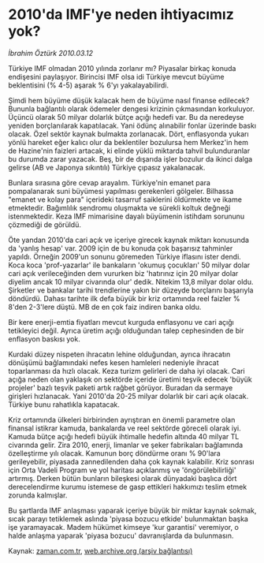 # 2010'da IMF'ye neden ihtiyacımız yok?

*İbrahim Öztürk 2010.03.12*

<tr><td class="metin" colspan="2" style="padding-top: 20px; padding-left: 5px; ">Türkiye IMF olmadan 2010 yılında zorlanır mı? Piyasalar birkaç konuda endişesini paylaşıyor. Birincisi IMF olsa idi Türkiye mevcut büyüme beklentisini (% 4-5) aşarak % 6'yı yakalayabilirdi.</td></tr><tr><td class="metin" colspan="2" style="padding-top: 20px; padding-left: 5px; "><p>Şimdi hem büyüme düşük kalacak hem de büyüme nasıl finanse edilecek? Bununla bağlantılı olarak ödemeler dengesi krizinin çıkmasından korkuluyor. Üçüncü olarak 50 milyar dolarlık bütçe açığı hedefi var. Bu da neredeyse yeniden borçlanılarak kapatılacak. Yani ödünç alınabilir fonlar üzerinde baskı olacak. Özel sektör kaynak bulmakta zorlanacak. Dört, enflasyonda yukarı yönlü hareket eğer kalıcı olur da beklentiler bozulursa hem Merkez'in hem de Hazine'nin faizleri artacak, ki elinde yüklü miktarda tahvil bulunduranlar bu durumda zarar yazacak. Beş, bir de dışarıda işler bozulur da ikinci dalga gelirse (AB ve Japonya sıkıntılı) Türkiye çıpasız yakalanacak. 
<p> Bunlara sırasına göre cevap arayalım. Türkiye'nin emanet para pompalanarak suni büyümesi yapılması gerekenleri gölgeler. Bilhassa "emanet ve kolay para" içerideki tasarruf saiklerini öldürmekte ve ikame etmektedir. Bağımlılık sendromu oluşmakta ve sürekli koltuk değneği istenmektedir. Keza IMF mimarisine dayalı büyümenin istihdam sorununu çözmediği de görüldü.
<p> Öte yandan 2010'da cari açık ve içeriye girecek kaynak miktarı konusunda da 'yanlış hesap' var. 2009 için de bu konuda çok başarısız tahminler yapıldı. Örneğin 2009'un sonunu göremeden Türkiye iflasını ister dendi. Koca koca 'prof-yazarlar' ile bankaların 'okumuş çocukları' 50 milyar dolar cari açık verileceğinden dem vururken biz 'hatırınız için 20 milyar dolar diyelim ancak 10 milyar civarında olur' dedik. Nitekim 13,8 milyar dolar oldu. Şirketler ve bankalar tarihi trendlerine yakın bir düzeyde borçlarını başarıyla döndürdü. Dahası tarihte ilk defa büyük bir kriz ortamında reel faizler % 8'den 2-3'lere düştü. MB de en çok faiz indiren banka oldu.
<p> Bir kere enerji-emtia fiyatları mevcut kurguda enflasyonu ve cari açığı tetikleyici değil. Ayrıca üretim açığı olduğundan talep cephesinden de bir enflasyon baskısı yok.
<p> Kurdaki düzey nispeten ihracatın lehine olduğundan, ayrıca ihracatın dönüşümü bağlamındaki nefes kesen hamleleri nedeniyle ihracat toparlanması da hızlı olacak. Keza turizm gelirleri de daha iyi olacak. Cari açığa neden olan yaklaşık on sektörde içeride üretimi teşvik edecek 'büyük projeler' bazlı teşvik paketi artık rağbet görüyor. Buradan da sermaye girişleri hızlanacak. Yani 2010'da 20-25 milyar dolarlık bir cari açık olacak. Türkiye bunu rahatlıkla kapatacak. 
<p> Kriz ortamında ülkeleri birbirinden ayrıştıran en önemli parametre olan finansal istikrar kamuda, bankalarda ve reel sektörde göreceli olarak iyi. Kamuda bütçe açığı hedefi büyük ihtimalle hedefin altında 40 milyar TL civarında gelir. Zira 2010, enerji, limanlar ve şeker fabrikaları bağlamında özelleştirme yılı olacak. Kamunun borç döndürme oranı % 90'lara gerileyebilir, piyasada zannedilenden daha çok kaynak kalabilir. Kriz sonrası için Orta Vadeli Program ve yol haritası açıklanmış ve 'öngörülebilirliği' artırmış. Derken bütün bunların bileşkesi olarak dünyadaki başlıca dört derecelendirme kurumu istemese de gasp ettikleri hakkımızı teslim etmek zorunda kalmışlar. 
<p> Bu şartlarda IMF anlaşması yaparak içeriye büyük bir miktar kaynak sokmak, sıcak parayı tetiklemek aslında 'piyasa bozucu etkide' bulunmaktan başka işe yaramayacak. Madem hükümet kimseye 'kur garantisi' veremiyor, o halde anlaşma yaparak 'piyasa bozucu' davranışlarda da bulunmasın.<br/></p></p></p></p></p></p></p></td></tr>

Kaynak: [zaman.com.tr](http://zaman.com.tr/yazar.do?yazino=960664), [web.archive.org (arşiv bağlantısı)](http://web.archive.org/web/20100405044824/http://www.zaman.com.tr:80/yazar.do?yazino=960664)
